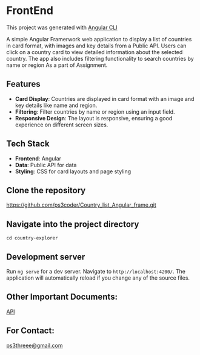 # FrontEnd

This project was generated with [Angular CLI](https://github.com/angular/angular-cli)

A simple Angular Framerwork web application to display a list of countries in card format, with images and key details from a Public API. Users can click on a country card to view detailed information about the selected country. The app also includes filtering functionality to search countries by name or region As a part of Assignment.


## Features

  - **Card Display**: Countries are displayed in card format with an image and key details like name and region.
  - **Filtering**: Filter countries by name or region using an input field.
  - **Responsive Design**: The layout is responsive, ensuring a good experience on different screen sizes.


## Tech Stack

- **Frontend**: Angular
- **Data**: Public API for data
- **Styling**: CSS for card layouts and page styling

## Clone the repository
https://github.com/ps3coder/Country_list_Angular_frame.git


## Navigate into the project directory
`cd country-explorer`


## Development server

Run `ng serve` for a dev server. Navigate to `http://localhost:4200/`. The application will automatically reload if you change any of the source files.

## Other Important Documents:
[API](https://restcountries.com/v3.1/all)




## For Contact:
ps3threee@gmail.com

